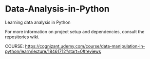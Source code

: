 # Data-Analysis-in-Python
Learning data analysis in Python

For more information on project setup and dependencies, consult the repositories wiki. 

COURSE: https://cognizant.udemy.com/course/data-manipulation-in-python/learn/lecture/18461712?start=0#reviews
